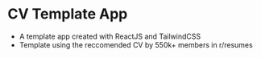 # CV Template App

- A template app created with ReactJS and TailwindCSS
- Template using the reccomended CV by 550k+ members in r/resumes
